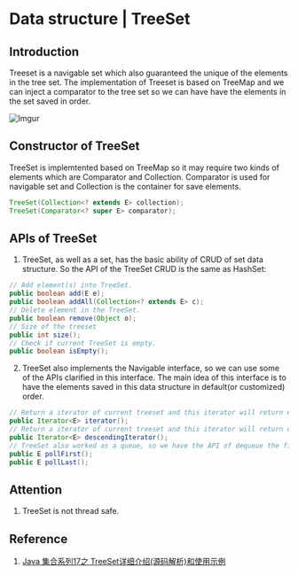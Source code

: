 # Data structure | TreeSet

## Introduction
Treeset is a navigable set which also guaranteed the unique of the elements in the tree set. The implementation of Treeset is based on TreeMap and we can inject a comparator to the tree set so we can have have the elements in the set saved in order.

![Imgur](https://i.imgur.com/CHIb1Hz.png)

## Constructor of TreeSet
TreeSet is implemtented based on TreeMap so it may require two kinds of elements which are Comparator and Collection. Comparator is used for navigable set and Collection is the container for save elements.
```Java
TreeSet(Collection<? extends E> collection);
TreeSet(Comparator<? super E> comparator);
```

## APIs of TreeSet
1. TreeSet, as well as a set, has the basic ability of CRUD of set data structure. So the API of the TreeSet CRUD is the same as HashSet:
```Java
// Add element(s) into TreeSet.
public boolean add(E e);
public boolean addAll(Collection<? extends E> c);
// Delete element in the TreeSet.
public boolean remove(Object o);
// Size of the treeset
public int size();
// Check if current TreeSet is empty.
public boolean isEmpty();
```

2. TreeSet also implements the Navigable interface, so we can use some of the APIs clarified in this interface. The main idea of this interface is to have the elements saved in this data structure in default(or customized) order.
```Java
// Return a iterator of current treeset and this iterator will return elements in ascending order.
public Iterator<E> iterator();
// Return a iterator of current treeset and this iterator will return elements in descending order.
public Iterator<E> descendingIterator();
// TreeSet also worked as a queue, so we have the API of dequeue the first element in the set.
public E pollFirst();
public E pollLast();
```

## Attention
1. TreeSet is not thread safe.

## Reference
1. [Java 集合系列17之 TreeSet详细介绍(源码解析)和使用示例](https://www.cnblogs.com/skywang12345/p/3311268.html)

